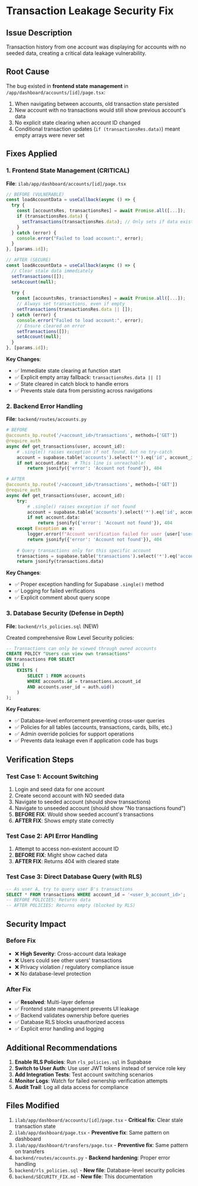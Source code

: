 # Transaction Leakage Security Fix

## Issue Description
Transaction history from one account was displaying for accounts with no seeded data, creating a critical data leakage vulnerability.

## Root Cause
The bug existed in **frontend state management** in `/app/dashboard/accounts/[id]/page.tsx`:

1. When navigating between accounts, old transaction state persisted
2. New account with no transactions would still show previous account's data
3. No explicit state clearing when account ID changed
4. Conditional transaction updates (`if (transactionsRes.data)`) meant empty arrays were never set

## Fixes Applied

### 1. Frontend State Management (CRITICAL)
**File**: `ilab/app/dashboard/accounts/[id]/page.tsx`

```typescript
// BEFORE (VULNERABLE)
const loadAccountData = useCallback(async () => {
  try {
    const [accountsRes, transactionsRes] = await Promise.all([...]);
    if (transactionsRes.data) {
      setTransactions(transactionsRes.data); // Only sets if data exists
    }
  } catch (error) {
    console.error("Failed to load account:", error);
  }
}, [params.id]);

// AFTER (SECURE)
const loadAccountData = useCallback(async () => {
  // Clear stale data immediately
  setTransactions([]);
  setAccount(null);
  
  try {
    const [accountsRes, transactionsRes] = await Promise.all([...]);
    // Always set transactions, even if empty
    setTransactions(transactionsRes.data || []);
  } catch (error) {
    console.error("Failed to load account:", error);
    // Ensure cleared on error
    setTransactions([]);
    setAccount(null);
  }
}, [params.id]);
```

**Key Changes**:
- ✅ Immediate state clearing at function start
- ✅ Explicit empty array fallback: `transactionsRes.data || []`
- ✅ State cleared in catch block to handle errors
- ✅ Prevents stale data from persisting across navigations

### 2. Backend Error Handling
**File**: `backend/routes/accounts.py`

```python
# BEFORE
@accounts_bp.route('/<account_id>/transactions', methods=['GET'])
@require_auth
async def get_transactions(user, account_id):
    # .single() raises exception if not found, but no try-catch
    account = supabase.table('accounts').select('*').eq('id', account_id).eq('user_id', user['user_id']).single().execute()
    if not account.data:  # This line is unreachable!
        return jsonify({'error': 'Account not found'}), 404

# AFTER
@accounts_bp.route('/<account_id>/transactions', methods=['GET'])
@require_auth
async def get_transactions(user, account_id):
    try:
        # .single() raises exception if not found
        account = supabase.table('accounts').select('*').eq('id', account_id).eq('user_id', user['user_id']).single().execute()
        if not account.data:
            return jsonify({'error': 'Account not found'}), 404
    except Exception as e:
        logger.error(f"Account verification failed for user {user['user_id']}, account {account_id}: {e}")
        return jsonify({'error': 'Account not found'}), 404
    
    # Query transactions only for this specific account
    transactions = supabase.table('transactions').select('*').eq('account_id', account_id).order('created_at', desc=True).execute()
    return jsonify(transactions.data)
```

**Key Changes**:
- ✅ Proper exception handling for Supabase `.single()` method
- ✅ Logging for failed verifications
- ✅ Explicit comment about query scope

### 3. Database Security (Defense in Depth)
**File**: `backend/rls_policies.sql` (NEW)

Created comprehensive Row Level Security policies:

```sql
-- Transactions can only be viewed through owned accounts
CREATE POLICY "Users can view own transactions"
ON transactions FOR SELECT
USING (
    EXISTS (
        SELECT 1 FROM accounts
        WHERE accounts.id = transactions.account_id
        AND accounts.user_id = auth.uid()
    )
);
```

**Key Features**:
- ✅ Database-level enforcement preventing cross-user queries
- ✅ Policies for all tables (accounts, transactions, cards, bills, etc.)
- ✅ Admin override policies for support operations
- ✅ Prevents data leakage even if application code has bugs

## Verification Steps

### Test Case 1: Account Switching
1. Login and seed data for one account
2. Create second account with NO seeded data
3. Navigate to seeded account (should show transactions)
4. Navigate to unseeded account (should show "No transactions found")
5. **BEFORE FIX**: Would show seeded account's transactions
6. **AFTER FIX**: Shows empty state correctly

### Test Case 2: API Error Handling
1. Attempt to access non-existent account ID
2. **BEFORE FIX**: Might show cached data
3. **AFTER FIX**: Returns 404 with cleared state

### Test Case 3: Direct Database Query (with RLS)
```sql
-- As user A, try to query user B's transactions
SELECT * FROM transactions WHERE account_id = '<user_b_account_id>';
-- BEFORE POLICIES: Returns data
-- AFTER POLICIES: Returns empty (blocked by RLS)
```

## Security Impact

### Before Fix
- ❌ **High Severity**: Cross-account data leakage
- ❌ Users could see other users' transactions
- ❌ Privacy violation / regulatory compliance issue
- ❌ No database-level protection

### After Fix
- ✅ **Resolved**: Multi-layer defense
- ✅ Frontend state management prevents UI leakage
- ✅ Backend validates ownership before queries
- ✅ Database RLS blocks unauthorized access
- ✅ Explicit error handling and logging

## Additional Recommendations

1. **Enable RLS Policies**: Run `rls_policies.sql` in Supabase
2. **Switch to User Auth**: Use user JWT tokens instead of service role key
3. **Add Integration Tests**: Test account switching scenarios
4. **Monitor Logs**: Watch for failed ownership verification attempts
5. **Audit Trail**: Log all data access for compliance

## Files Modified
1. `ilab/app/dashboard/accounts/[id]/page.tsx` - **Critical fix**: Clear stale transaction state
2. `ilab/app/dashboard/page.tsx` - **Preventive fix**: Same pattern on dashboard
3. `ilab/app/dashboard/transfers/page.tsx` - **Preventive fix**: Same pattern on transfers
4. `backend/routes/accounts.py` - **Backend hardening**: Proper error handling
5. `backend/rls_policies.sql` - **New file**: Database-level security policies
6. `backend/SECURITY_FIX.md` - **New file**: This documentation

